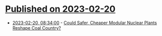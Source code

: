 # [Published on 2023-02-20](index.md)

* [2023-02-20, 08:34:00](https://hardware.slashdot.org/story/23/02/20/0655259/could-safer-cheaper-modular-nuclear-plants-reshape-coal-country?utm_source=rss1.0mainlinkanon&utm_medium=feed) - [Could Safer, Cheaper Modular Nuclear Plants Reshape Coal Country?](https://hardware.slashdot.org/story/23/02/20/0655259/could-safer-cheaper-modular-nuclear-plants-reshape-coal-country?utm_source=rss1.0mainlinkanon&utm_medium=feed)
